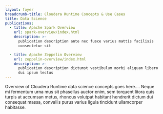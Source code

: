 ```yaml
---
layout: foyer
breadcrumb-title: Cloudera Runtime Concepts & Use Cases
title: Data Science
publications:
  - title: Apache Spark Overview
    url: spark-overview/index.html
    description: >-
      publication description ante nec fusce varius mattis facilisis
      consectetur sit

  - title: Apache Zeppelin Overview
    url: zeppelin-overview/index.html
    description: >-
      publication description dictumst vestibulum morbi aliquam libero
      dui ipsum lectus
---
```

Overview of Cloudera Runtime data science concepts goes here.... Neque
mi fermentum urna mus sit phasellus auctor enim, sem torquent litora
quis turpis at accumsan metus, rhoncus volutpat habitant hendrerit
dictum dui consequat massa, convallis purus varius ligula tincidunt
ullamcorper habitasse.
